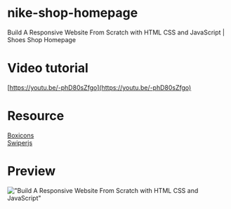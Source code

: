 # nike-shop-homepage
 Build A Responsive Website From Scratch with HTML CSS and JavaScript | Shoes Shop Homepage

# Video tutorial

[https://youtu.be/-phD80sZfgo](https://youtu.be/-phD80sZfgo)<br>

# Resource

[Boxicons](https://boxicons.com/)<br>
[Swiperjs](https://swiperjs.com/)<br>

# Preview

!["Build A Responsive Website From Scratch with HTML CSS and JavaScript"](https://user-images.githubusercontent.com/67447840/226152472-857b2d31-6ffb-462c-b5ed-58e14e9bcec0.png "Build A Responsive Website From Scratch with HTML CSS and JavaScript")


